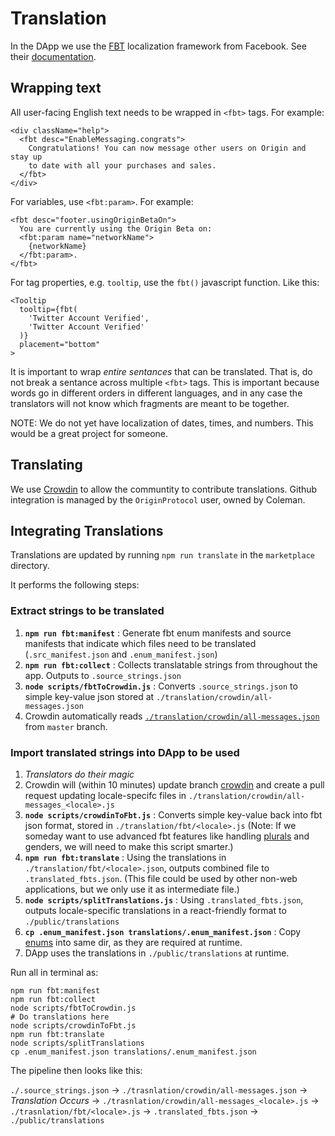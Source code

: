 # Translation

In the DApp we use the [FBT](https://github.com/facebookincubator/fbt) localization framework from Facebook. See their [documentation](https://facebookincubator.github.io/fbt/docs/api_intro).

## Wrapping text

All user-facing English text needs to be wrapped in `<fbt>` tags. For example:

    <div className="help">
      <fbt desc="EnableMessaging.congrats">
        Congratulations! You can now message other users on Origin and stay up
        to date with all your purchases and sales.
      </fbt>
    </div>

For variables, use `<fbt:param>`. For example:

	<fbt desc="footer.usingOriginBetaOn">
	  You are currently using the Origin Beta on:
	  <fbt:param name="networkName">
	    {networkName}
	  </fbt:param>.
	</fbt>

For tag properties, e.g. `tooltip`, use the `fbt()` javascript function. Like this:

	<Tooltip
	  tooltip={fbt(
	    'Twitter Account Verified',
	    'Twitter Account Verified'
	  )}
	  placement="bottom"
	>

It is important to wrap _entire sentances_ that can be translated. That is, do not break a sentance across multiple `<fbt>` tags. This is important because words go in different orders in different languages, and in any case the translators will not know which fragments are meant to be together. 

NOTE: We do not yet have localization of dates, times, and numbers. This would be a great project for someone. 

## Translating

We use [Crowdin](https://crowdin.com/project/originprotocol) to allow the communtity to contribute translations. Github integration is managed by the `OriginProtocol` user, owned by Coleman.

## Integrating Translations

Translations are updated by running `npm run translate` in the `marketplace` directory.

It performs the following steps:

### Extract strings to be translated

1. **`npm run fbt:manifest`** : Generate fbt enum manifests and source manifests that indicate which files need to be translated (`.src_manifest.json` and `.enum_manifest.json`)
1. **`npm run fbt:collect`** : Collects translatable strings from throughout the app. Outputs to `.source_strings.json`
1. **`node scripts/fbtToCrowdin.js`** : Converts `.source_strings.json` to simple key-value json stored at `./translation/crowdin/all-messages.json`
1. Crowdin automatically reads [`./translation/crowdin/all-messages.json`](https://github.com/OriginProtocol/origin/blob/master/dapps/marketplace/translation/crowdin/all-messages.json) from `master` branch. 

### Import translated strings into DApp to be used
1. _Translators do their magic_
1. Crowdin will (within 10 minutes) update branch [crowdin](https://github.com/OriginProtocol/origin/tree/crowdin) and create a pull request updating locale-specifc files in `./translation/crowdin/all-messages_<locale>.js`
1. **`node scripts/crowdinToFbt.js`** : Converts simple key-value back into fbt json format, stored in `./translation/fbt/<locale>.js` (Note: If we someday want to use advanced fbt features like handling [plurals](https://facebookincubator.github.io/fbt/docs/plurals) and genders, we will need to make this script smarter.)
1. **`npm run fbt:translate`** : Using the translations in `./translation/fbt/<locale>.json`, outputs combined file to `.translated_fbts.json`. (This file could be used by other non-web applications, but we only use it as intermediate file.)
1. **`node scripts/splitTranslations.js`** : Using `.translated_fbts.json`, outputs locale-specific translations in a react-friendly format to `./public/translations`
1. **`cp .enum_manifest.json translations/.enum_manifest.json`** : Copy [enums](https://facebookincubator.github.io/fbt/docs/enums#shared-enums) into same dir, as they are required at runtime.
1. DApp uses the translations in `./public/translations` at runtime.

Run all in terminal as:

    npm run fbt:manifest
    npm run fbt:collect
    node scripts/fbtToCrowdin.js
    # Do translations here
    node scripts/crowdinToFbt.js
    npm run fbt:translate
    node scripts/splitTranslations
    cp .enum_manifest.json translations/.enum_manifest.json


The pipeline then looks like this:

`./.source_strings.json` → `./trasnlation/crowdin/all-messages.json` → _Translation Occurs_ → `./trasnlation/crowdin/all-messages_<locale>.js` → `./trasnlation/fbt/<locale>.js` → `.translated_fbts.json` → `./public/translations`
